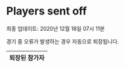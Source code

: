 # Players sent off
최종 업데이트: 2020년 12월 18일 07시 11분


경기 중 오류가 발생하는 경우 자동으로 퇴장됩니다.


| 퇴장된 참가자 |
|:---:|
